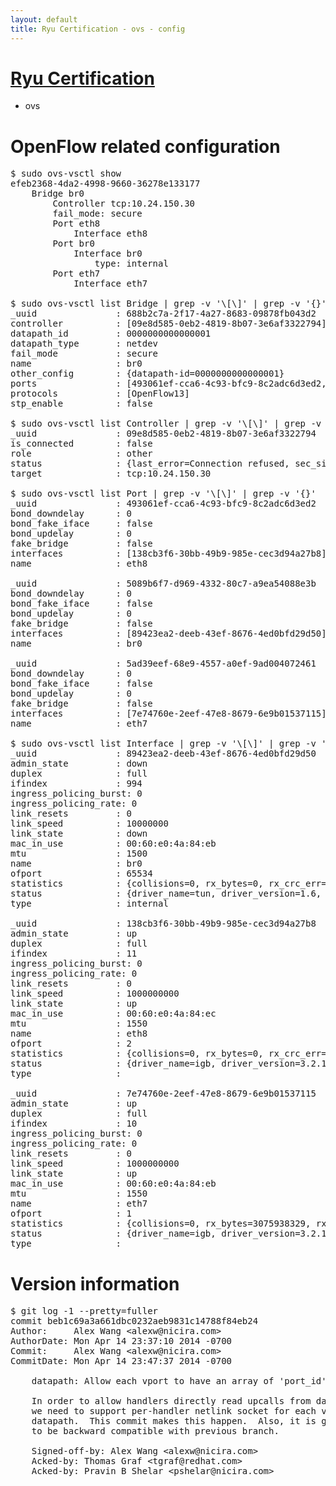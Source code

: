 ```yaml
---
layout: default
title: Ryu Certification - ovs - config
---
```

# [Ryu Certification](http://osrg.github.io/ryu/certification.html)
* ovs 

# OpenFlow related configuration
<pre>
$ sudo ovs-vsctl show
efeb2368-4da2-4998-9660-36278e133177
    Bridge br0
        Controller tcp:10.24.150.30
        fail_mode: secure
        Port eth8
            Interface eth8
        Port br0
            Interface br0
                type: internal
        Port eth7
            Interface eth7

$ sudo ovs-vsctl list Bridge | grep -v '\[\]' | grep -v '{}'
_uuid               : 688b2c7a-2f17-4a27-8683-09878fb043d2
controller          : [09e8d585-0eb2-4819-8b07-3e6af3322794]
datapath_id         : 0000000000000001
datapath_type       : netdev
fail_mode           : secure
name                : br0
other_config        : {datapath-id=0000000000000001}
ports               : [493061ef-cca6-4c93-bfc9-8c2adc6d3ed2, 5089b6f7-d969-4332-80c7-a9ea54088e3b, 5ad39eef-68e9-4557-a0ef-9ad004072461]
protocols           : [OpenFlow13]
stp_enable          : false

$ sudo ovs-vsctl list Controller | grep -v '\[\]' | grep -v '{}'
_uuid               : 09e8d585-0eb2-4819-8b07-3e6af3322794
is_connected        : false
role                : other
status              : {last_error=Connection refused, sec_since_connect=532, sec_since_disconnect=2, state=BACKOFF}
target              : tcp:10.24.150.30

$ sudo ovs-vsctl list Port | grep -v '\[\]' | grep -v '{}'
_uuid               : 493061ef-cca6-4c93-bfc9-8c2adc6d3ed2
bond_downdelay      : 0
bond_fake_iface     : false
bond_updelay        : 0
fake_bridge         : false
interfaces          : [138cb3f6-30bb-49b9-985e-cec3d94a27b8]
name                : eth8

_uuid               : 5089b6f7-d969-4332-80c7-a9ea54088e3b
bond_downdelay      : 0
bond_fake_iface     : false
bond_updelay        : 0
fake_bridge         : false
interfaces          : [89423ea2-deeb-43ef-8676-4ed0bfd29d50]
name                : br0

_uuid               : 5ad39eef-68e9-4557-a0ef-9ad004072461
bond_downdelay      : 0
bond_fake_iface     : false
bond_updelay        : 0
fake_bridge         : false
interfaces          : [7e74760e-2eef-47e8-8679-6e9b01537115]
name                : eth7

$ sudo ovs-vsctl list Interface | grep -v '\[\]' | grep -v '{}'
_uuid               : 89423ea2-deeb-43ef-8676-4ed0bfd29d50
admin_state         : down
duplex              : full
ifindex             : 994
ingress_policing_burst: 0
ingress_policing_rate: 0
link_resets         : 0
link_speed          : 10000000
link_state          : down
mac_in_use          : 00:60:e0:4a:84:eb
mtu                 : 1500
name                : br0
ofport              : 65534
statistics          : {collisions=0, rx_bytes=0, rx_crc_err=0, rx_dropped=0, rx_errors=0, rx_frame_err=0, rx_over_err=0, rx_packets=0, tx_bytes=0, tx_dropped=0, tx_errors=0, tx_packets=0}
status              : {driver_name=tun, driver_version=1.6, firmware_version=N/A}
type                : internal

_uuid               : 138cb3f6-30bb-49b9-985e-cec3d94a27b8
admin_state         : up
duplex              : full
ifindex             : 11
ingress_policing_burst: 0
ingress_policing_rate: 0
link_resets         : 0
link_speed          : 1000000000
link_state          : up
mac_in_use          : 00:60:e0:4a:84:ec
mtu                 : 1550
name                : eth8
ofport              : 2
statistics          : {collisions=0, rx_bytes=0, rx_crc_err=0, rx_dropped=0, rx_errors=0, rx_frame_err=0, rx_over_err=0, rx_packets=0, tx_bytes=7471811, tx_dropped=0, tx_errors=0, tx_packets=79646}
status              : {driver_name=igb, driver_version=3.2.10-k, firmware_version=3.10-0}
type                : 

_uuid               : 7e74760e-2eef-47e8-8679-6e9b01537115
admin_state         : up
duplex              : full
ifindex             : 10
ingress_policing_burst: 0
ingress_policing_rate: 0
link_resets         : 0
link_speed          : 1000000000
link_state          : up
mac_in_use          : 00:60:e0:4a:84:eb
mtu                 : 1550
name                : eth7
ofport              : 1
statistics          : {collisions=0, rx_bytes=3075938329, rx_crc_err=0, rx_dropped=0, rx_errors=0, rx_frame_err=0, rx_over_err=0, rx_packets=72764029, tx_bytes=0, tx_dropped=0, tx_errors=0, tx_packets=0}
status              : {driver_name=igb, driver_version=3.2.10-k, firmware_version=3.10-0}
type                : 
</pre>

# Version information
<pre>
$ git log -1 --pretty=fuller
commit beb1c69a3a661dbc0232aeb9831c14788f84eb24
Author:     Alex Wang &lt;alexw@nicira.com&gt;
AuthorDate: Mon Apr 14 23:37:10 2014 -0700
Commit:     Alex Wang &lt;alexw@nicira.com&gt;
CommitDate: Mon Apr 14 23:47:37 2014 -0700

    datapath: Allow each vport to have an array of 'port_id's.
    
    In order to allow handlers directly read upcalls from datapath,
    we need to support per-handler netlink socket for each vport in
    datapath.  This commit makes this happen.  Also, it is guaranteed
    to be backward compatible with previous branch.
    
    Signed-off-by: Alex Wang &lt;alexw@nicira.com&gt;
    Acked-by: Thomas Graf &lt;tgraf@redhat.com&gt;
    Acked-by: Pravin B Shelar &lt;pshelar@nicira.com&gt;
</pre>
